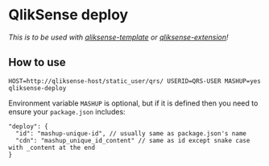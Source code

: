 # QlikSense deploy

*This is to be used with [qliksense-template](https://github.com/ahmednuaman/qliksense-template) or [qliksense-extension](https://github.com/ahmednuaman/qliksense-extension)!*

## How to use
`HOST=http://qliksense-host/static_user/qrs/ USERID=QRS-USER MASHUP=yes qliksense-deploy`

Environment variable `MASHUP` is optional, but if it is defined then you need to ensure your `package.json` includes:

```
"deploy": {
  "id": "mashup-unique-id", // usually same as package.json's name
  "cdn": "mashup_unique_id_content" // same as id except snake case with _content at the end
}
```
